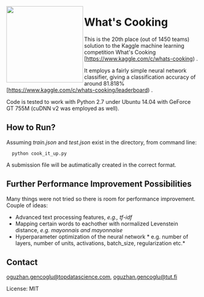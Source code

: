 <a href="url"><img src="https://github.com/ogencoglu/WhatsCooking/blob/master/wc.png" align="left"  width="200" ></a>

What's Cooking
=======

This is the 20th place (out of 1450 teams) solution to the Kaggle machine learning competition What's Cooking [https://www.kaggle.com/c/whats-cooking) .

It employs a fairly simple neural network classifier, giving a classification accuracy of around 81.818% [https://www.kaggle.com/c/whats-cooking/leaderboard) .

Code is tested to work with Python 2.7 under Ubuntu 14.04 with GeForce GT 755M (cuDNN v2 was employed as well).

How to Run?
------------

Assuming *train.json* and *test.json* exist in the directory, from command line:

```
  python cook_it_up.py
```

A submission file will be autimatically created in the correct format.

Further Performance Improvement Possibilities
--------

Many things were not tried so there is room for performance improvement. Couple of ideas:
- Advanced text processing features, *e.g., tf-idf*
- Mapping certain words to eachother with normalized Levenstein distance, *e.g. mayonnais and mayonnaise*
- Hyperparameter optimization of the neural network * e.g. number of layers, number of units, activations, batch_size, regularization etc.*


## Contact
oguzhan.gencoglu@topdatascience.com, oguzhan.gencoglu@tut.fi

License: MIT
